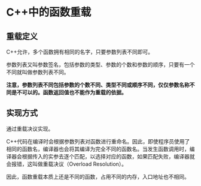 # C++中的函数重载

## 重载定义

C++允许，多个函数拥有相同的名字，只要参数列表不同即可。

参数列表又叫参数签名，包括参数的类型、参数的个数和参数的顺序，只要有一个不同就叫做参数列表不同。

**注意，参数列表不同包括参数的个数不同、类型不同或顺序不同，仅仅参数名称不同是不可以的。函数返回值也不能作为重载的依据。**

## 实现方式

通过重载决议实现。

C++代码在编译时会根据参数列表对函数进行重命名。因此，即使程序员使用了相同的函数名，编译器也会将其编译为完全不同的函数名。当发生函数调用时，编译器会根据传入的实参去逐个匹配，以选择对应的函数，如果匹配失败，编译器就会报错，这叫做重载决议（Overload Resolution）。

因此，函数重载本质上还是不同的函数，占用不同的内存，入口地址也不相同。